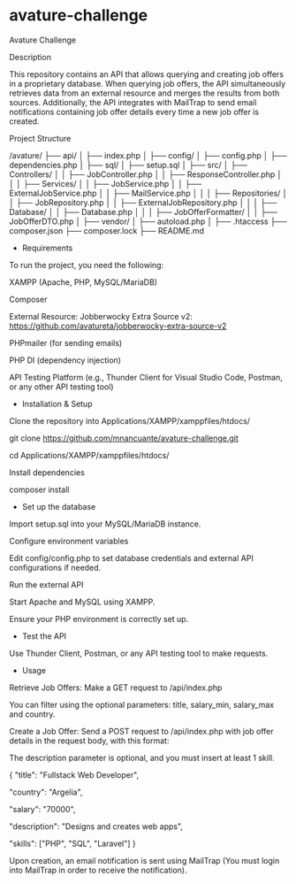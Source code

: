 # avature-challenge

Avature Challenge

Description

This repository contains an API that allows querying and creating job offers in a proprietary database. When querying job offers, the API simultaneously retrieves data from an external resource and merges the results from both sources. Additionally, the API integrates with MailTrap to send email notifications containing job offer details every time a new job offer is created.

Project Structure

/avature/
├── api/
│   ├── index.php
│
├── config/
│   ├── config.php
│   ├── dependencies.php
│
├── sql/
│   ├── setup.sql
│
├── src/
│   ├── Controllers/
│   │   ├── JobController.php
│   │   ├── ResponseController.php
│   │
│   ├── Services/
│   │   ├── JobService.php
│   │   ├── ExternalJobService.php
│   │   ├── MailService.php
│   │
│   ├── Repositories/
│   │   ├── JobRepository.php
│   │   ├── ExternalJobRepository.php
│   │
│   ├── Database/
│   │   ├── Database.php
│   │
│   ├── JobOfferFormatter/
│   │   ├── JobOfferDTO.php
│
├── vendor/
│   ├── autoload.php
│
├── .htaccess
├── composer.json
├── composer.lock
├── README.md

- Requirements

To run the project, you need the following:

XAMPP (Apache, PHP, MySQL/MariaDB)

Composer

External Resource: Jobberwocky Extra Source v2: https://github.com/avatureta/jobberwocky-extra-source-v2

PHPmailer (for sending emails)

PHP DI (dependency injection)

API Testing Platform (e.g., Thunder Client for Visual Studio Code, Postman, or any other API testing tool)

- Installation & Setup

Clone the repository into Applications/XAMPP/xamppfiles/htdocs/

git clone https://github.com/mnancuante/avature-challenge.git

cd Applications/XAMPP/xamppfiles/htdocs/

Install dependencies

composer install

- Set up the database

Import setup.sql into your MySQL/MariaDB instance.

Configure environment variables

Edit config/config.php to set database credentials and external API configurations if needed.

Run the external API

Start Apache and MySQL using XAMPP.

Ensure your PHP environment is correctly set up.

- Test the API

Use Thunder Client, Postman, or any API testing tool to make requests.

- Usage

Retrieve Job Offers: Make a GET request to /api/index.php

You can filter using the optional parameters: title, salary_min, salary_max and country. 

Create a Job Offer: Send a POST request to /api/index.php with job offer details in the request body, with this format:

The description parameter is optional, and you must insert at least 1 skill.

{
  "title": "Fullstack Web Developer",
  
  "country": "Argelia",
  
  "salary": "70000",
  
  "description": "Designs and creates web apps",
  
  "skills": ["PHP", "SQL", "Laravel"]
}

Upon creation, an email notification is sent using MailTrap (You must login into MailTrap in order to receive the notification). 

